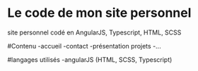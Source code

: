 # Le code de mon site personnel
site personnel codé en AngularJS, Typescript, HTML, SCSS

#Contenu
-accueil
-contact
-présentation projets
-...

#langages utilisés
-angularJS (HTML, SCSS, Typescript)
